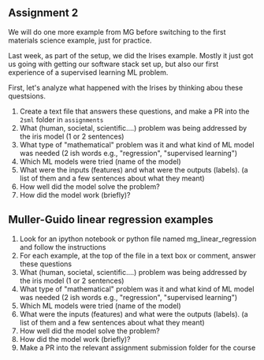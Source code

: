 ## Assignment 2

We will do one more example from MG before switching to the first materials science example, just for practice.

Last week, as part of the setup, we did the Irises example.  Mostly it just got us going with getting our software 
stack set up, but also our first experience of a supervised learning ML problem.

First, let's analyze what happened with the Irises by thinking abou these questsions.
1. Create a text file that answers these questions, and make a PR into the `2sml` folder in `assignments`
  1. What (human, societal, scientific....) problem was being addressed by the iris model (1 or 2 sentences)
  2. What type of "mathematical" problem was it and what kind of ML model was needed (2 ish words e.g., "regression", "supervised learning")
  3. Which ML models were tried (name of the model) 
  4. What were the inputs (features) and what were the outputs (labels). (a list of them and a few sentences about what they meant)
  5. How well did the model solve the problem?
  6. How did the model work (briefly)?

## Muller-Guido linear regression examples

1. Look for an ipython notebook or python file named mg_linear_regression and follow the instructions 
1. For each example, at the top of the file in a text box or comment, answer these questions
  1. What (human, societal, scientific....) problem was being addressed by the iris model (1 or 2 sentences)
  2. What type of "mathematical" problem was it and what kind of ML model was needed (2 ish words e.g., "regression", "supervised learning")
  3. Which ML models were tried (name of the model) 
  4. What were the inputs (features) and what were the outputs (labels). (a list of them and a few sentences about what they meant)
  5. How well did the model solve the problem?
  6. How did the model work (briefly)?
7. Make a PR into the relevant assignment submission folder for the course
